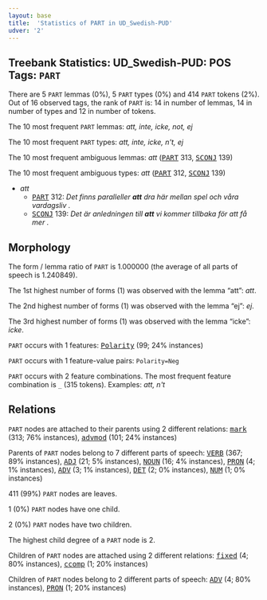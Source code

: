 ```yaml
---
layout: base
title:  'Statistics of PART in UD_Swedish-PUD'
udver: '2'
---
```


## Treebank Statistics: UD_Swedish-PUD: POS Tags: `PART`

There are 5 `PART` lemmas (0%), 5 `PART` types (0%) and 414 `PART` tokens (2%).
Out of 16 observed tags, the rank of `PART` is: 14 in number of lemmas, 14 in number of types and 12 in number of tokens.

The 10 most frequent `PART` lemmas: <em>att, inte, icke, not, ej</em>

The 10 most frequent `PART` types:  <em>att, inte, icke, n't, ej</em>

The 10 most frequent ambiguous lemmas: <em>att</em> (<tt><a href="sv_pud-pos-PART.html">PART</a></tt> 313, <tt><a href="sv_pud-pos-SCONJ.html">SCONJ</a></tt> 139)

The 10 most frequent ambiguous types:  <em>att</em> (<tt><a href="sv_pud-pos-PART.html">PART</a></tt> 312, <tt><a href="sv_pud-pos-SCONJ.html">SCONJ</a></tt> 139)


* <em>att</em>
  * <tt><a href="sv_pud-pos-PART.html">PART</a></tt> 312: <em>Det finns paralleller <b>att</b> dra här mellan spel och våra vardagsliv .</em>
  * <tt><a href="sv_pud-pos-SCONJ.html">SCONJ</a></tt> 139: <em>Det är anledningen till <b>att</b> vi kommer tillbaka för att få mer .</em>

## Morphology

The form / lemma ratio of `PART` is 1.000000 (the average of all parts of speech is 1.240849).

The 1st highest number of forms (1) was observed with the lemma “att”: <em>att</em>.

The 2nd highest number of forms (1) was observed with the lemma “ej”: <em>ej</em>.

The 3rd highest number of forms (1) was observed with the lemma “icke”: <em>icke</em>.

`PART` occurs with 1 features: <tt><a href="sv_pud-feat-Polarity.html">Polarity</a></tt> (99; 24% instances)

`PART` occurs with 1 feature-value pairs: `Polarity=Neg`

`PART` occurs with 2 feature combinations.
The most frequent feature combination is `_` (315 tokens).
Examples: <em>att, n't</em>


## Relations

`PART` nodes are attached to their parents using 2 different relations: <tt><a href="sv_pud-dep-mark.html">mark</a></tt> (313; 76% instances), <tt><a href="sv_pud-dep-advmod.html">advmod</a></tt> (101; 24% instances)

Parents of `PART` nodes belong to 7 different parts of speech: <tt><a href="sv_pud-pos-VERB.html">VERB</a></tt> (367; 89% instances), <tt><a href="sv_pud-pos-ADJ.html">ADJ</a></tt> (21; 5% instances), <tt><a href="sv_pud-pos-NOUN.html">NOUN</a></tt> (16; 4% instances), <tt><a href="sv_pud-pos-PRON.html">PRON</a></tt> (4; 1% instances), <tt><a href="sv_pud-pos-ADV.html">ADV</a></tt> (3; 1% instances), <tt><a href="sv_pud-pos-DET.html">DET</a></tt> (2; 0% instances), <tt><a href="sv_pud-pos-NUM.html">NUM</a></tt> (1; 0% instances)

411 (99%) `PART` nodes are leaves.

1 (0%) `PART` nodes have one child.

2 (0%) `PART` nodes have two children.

The highest child degree of a `PART` node is 2.

Children of `PART` nodes are attached using 2 different relations: <tt><a href="sv_pud-dep-fixed.html">fixed</a></tt> (4; 80% instances), <tt><a href="sv_pud-dep-ccomp.html">ccomp</a></tt> (1; 20% instances)

Children of `PART` nodes belong to 2 different parts of speech: <tt><a href="sv_pud-pos-ADV.html">ADV</a></tt> (4; 80% instances), <tt><a href="sv_pud-pos-PRON.html">PRON</a></tt> (1; 20% instances)

